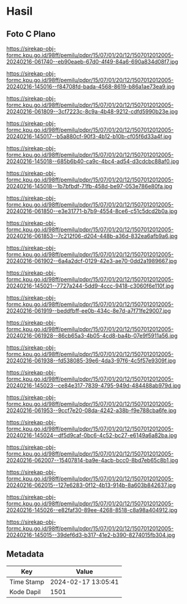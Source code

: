 # Hasil

## Foto C Plano

https://sirekap-obj-formc.kpu.go.id/98ff/pemilu/pdpr/15/07/01/20/12/1507012012005-20240216-061740--eb90eaeb-67d0-4f49-84a6-690a834d08f7.jpg

https://sirekap-obj-formc.kpu.go.id/98ff/pemilu/pdpr/15/07/01/20/12/1507012012005-20240216-145016--f84708fd-bada-4568-8619-b86a1ae73ea9.jpg

https://sirekap-obj-formc.kpu.go.id/98ff/pemilu/pdpr/15/07/01/20/12/1507012012005-20240216-061809--3cf7223c-8c9a-4b48-9212-cdfd5990b23e.jpg

https://sirekap-obj-formc.kpu.go.id/98ff/pemilu/pdpr/15/07/01/20/12/1507012012005-20240216-145017--b5a880cf-90f3-4b12-b10b-cf05f6d33a4f.jpg

https://sirekap-obj-formc.kpu.go.id/98ff/pemilu/pdpr/15/07/01/20/12/1507012012005-20240216-145018--685b6b40-ca9c-4bc4-ad54-d3cdcbc88af0.jpg

https://sirekap-obj-formc.kpu.go.id/98ff/pemilu/pdpr/15/07/01/20/12/1507012012005-20240216-145018--1b7bfbdf-71fb-458d-be97-053e786e80fa.jpg

https://sirekap-obj-formc.kpu.go.id/98ff/pemilu/pdpr/15/07/01/20/12/1507012012005-20240216-061850--e3e31771-b7b9-4554-8ce6-c51c5dcd2b0a.jpg

https://sirekap-obj-formc.kpu.go.id/98ff/pemilu/pdpr/15/07/01/20/12/1507012012005-20240216-061853--7c212f06-d204-448b-a36d-832ea6afb9a6.jpg

https://sirekap-obj-formc.kpu.go.id/98ff/pemilu/pdpr/15/07/01/20/12/1507012012005-20240216-061902--6a4a2dcf-0129-42e3-ae70-0dd2a1989667.jpg

https://sirekap-obj-formc.kpu.go.id/98ff/pemilu/pdpr/15/07/01/20/12/1507012012005-20240216-145021--7727a244-5dd9-4ccc-9418-c3060f6e110f.jpg

https://sirekap-obj-formc.kpu.go.id/98ff/pemilu/pdpr/15/07/01/20/12/1507012012005-20240216-061919--beddfbff-ee0b-434c-8e7d-a7f71fe29007.jpg

https://sirekap-obj-formc.kpu.go.id/98ff/pemilu/pdpr/15/07/01/20/12/1507012012005-20240216-061928--86cb65a3-4b05-4cd8-ba4b-07e9f5911a56.jpg

https://sirekap-obj-formc.kpu.go.id/98ff/pemilu/pdpr/15/07/01/20/12/1507012012005-20240216-061938--fd538085-39e6-4da3-97f6-4c5f57e9309f.jpg

https://sirekap-obj-formc.kpu.go.id/98ff/pemilu/pdpr/15/07/01/20/12/1507012012005-20240216-145023--ce84e317-7839-4795-949d-484488ab979d.jpg

https://sirekap-obj-formc.kpu.go.id/98ff/pemilu/pdpr/15/07/01/20/12/1507012012005-20240216-061953--9ccf7e20-08da-4242-a38b-f9e788cba6fe.jpg

https://sirekap-obj-formc.kpu.go.id/98ff/pemilu/pdpr/15/07/01/20/12/1507012012005-20240216-145024--df5d9caf-0bc6-4c52-bc27-e6149a6a82ba.jpg

https://sirekap-obj-formc.kpu.go.id/98ff/pemilu/pdpr/15/07/01/20/12/1507012012005-20240216-062007--15407814-ba9e-4acb-bcc0-8bd7eb65c8b1.jpg

https://sirekap-obj-formc.kpu.go.id/98ff/pemilu/pdpr/15/07/01/20/12/1507012012005-20240216-062015--127e6283-0f12-4b13-914b-8a603b842637.jpg

https://sirekap-obj-formc.kpu.go.id/98ff/pemilu/pdpr/15/07/01/20/12/1507012012005-20240216-145026--e82faf30-89ee-4268-8518-c8a98a404912.jpg

https://sirekap-obj-formc.kpu.go.id/98ff/pemilu/pdpr/15/07/01/20/12/1507012012005-20240216-145015--39def6d3-b317-41e2-b390-8274015fb304.jpg


## Metadata

| Key        | Value               |
| ---------- | ------------------- |
| Time Stamp | 2024-02-17 13:05:41 |
| Kode Dapil | 1501                |



